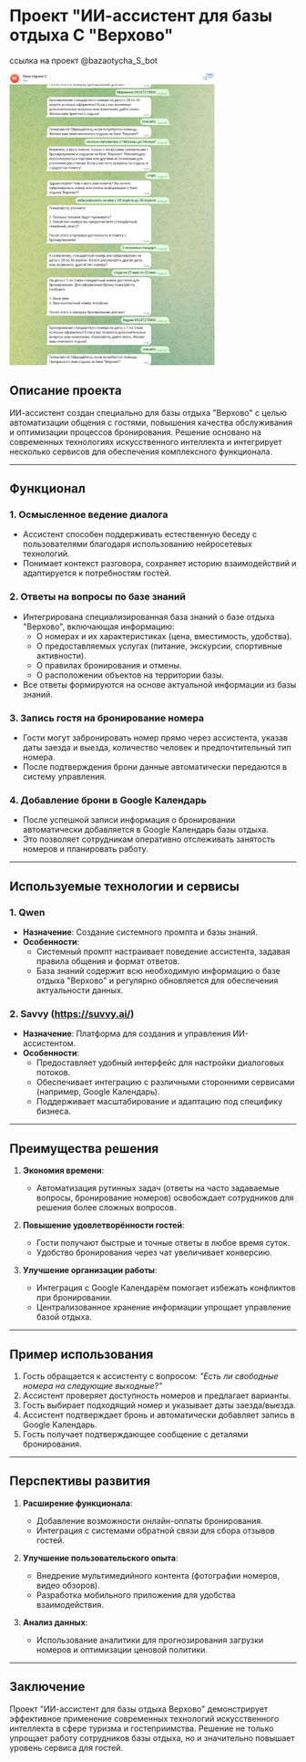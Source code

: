 # Проект "ИИ-ассистент для базы отдыха С "Верхово"
ссылка на проект @bazaotycha_S_bot


![Иллюстрация к проекту](https://github.com/mariannaF-lab/AI--/blob/main/%D1%81%D0%BA%D1%80%D0%B8%D0%BD%20%D0%A2%D0%93%20%D0%B1%D0%BE%D1%82%D0%B0%20%D0%B4%D0%BB%D1%8F%20%D0%B1%D0%BE%20%D1%81.png?raw=true)


## Описание проекта

ИИ-ассистент создан специально для базы отдыха "Верхово" с целью автоматизации общения с гостями, повышения качества обслуживания и оптимизации процессов бронирования. Решение основано на современных технологиях искусственного интеллекта и интегрирует несколько сервисов для обеспечения комплексного функционала.

---

## Функционал

### 1. **Осмысленное ведение диалога**
   - Ассистент способен поддерживать естественную беседу с пользователями благодаря использованию нейросетевых технологий.
   - Понимает контекст разговора, сохраняет историю взаимодействий и адаптируется к потребностям гостей.

### 2. **Ответы на вопросы по базе знаний**
   - Интегрирована специализированная база знаний о базе отдыха "Верхово", включающая информацию:
     - О номерах и их характеристиках (цена, вместимость, удобства).
     - О предоставляемых услугах (питание, экскурсии, спортивные активности).
     - О правилах бронирования и отмены.
     - О расположении объектов на территории базы.
   - Все ответы формируются на основе актуальной информации из базы знаний.

### 3. **Запись гостя на бронирование номера**
   - Гости могут забронировать номер прямо через ассистента, указав даты заезда и выезда, количество человек и предпочтительный тип номера.
   - После подтверждения брони данные автоматически передаются в систему управления.

### 4. **Добавление брони в Google Календарь**
   - После успешной записи информация о бронировании автоматически добавляется в Google Календарь базы отдыха.
   - Это позволяет сотрудникам оперативно отслеживать занятость номеров и планировать работу.

---

## Используемые технологии и сервисы

### 1. **Qwen**
   - **Назначение**: Создание системного промпта и базы знаний.
   - **Особенности**:
     - Системный промпт настраивает поведение ассистента, задавая правила общения и формат ответов.
     - База знаний содержит всю необходимую информацию о базе отдыха "Верхово" и регулярно обновляется для обеспечения актуальности данных.

### 2. **Savvy (https://suvvy.ai/)**
   - **Назначение**: Платформа для создания и управления ИИ-ассистентом.
   - **Особенности**:
     - Предоставляет удобный интерфейс для настройки диалоговых потоков.
     - Обеспечивает интеграцию с различными сторонними сервисами (например, Google Календарь).
     - Поддерживает масштабирование и адаптацию под специфику бизнеса.

---

## Преимущества решения

1. **Экономия времени**:
   - Автоматизация рутинных задач (ответы на часто задаваемые вопросы, бронирование номеров) освобождает сотрудников для решения более сложных вопросов.

2. **Повышение удовлетворённости гостей**:
   - Гости получают быстрые и точные ответы в любое время суток.
   - Удобство бронирования через чат увеличивает конверсию.

3. **Улучшение организации работы**:
   - Интеграция с Google Календарём помогает избежать конфликтов при бронировании.
   - Централизованное хранение информации упрощает управление базой отдыха.

---

## Пример использования

1. Гость обращается к ассистенту с вопросом: *"Есть ли свободные номера на следующие выходные?"*
2. Ассистент проверяет доступность номеров и предлагает варианты.
3. Гость выбирает подходящий номер и указывает даты заезда/выезда.
4. Ассистент подтверждает бронь и автоматически добавляет запись в Google Календарь.
5. Гость получает подтверждающее сообщение с деталями бронирования.

---

## Перспективы развития

1. **Расширение функционала**:
   - Добавление возможности онлайн-оплаты бронирования.
   - Интеграция с системами обратной связи для сбора отзывов гостей.

2. **Улучшение пользовательского опыта**:
   - Внедрение мультимедийного контента (фотографии номеров, видео обзоров).
   - Разработка мобильного приложения для удобства взаимодействия.

3. **Анализ данных**:
   - Использование аналитики для прогнозирования загрузки номеров и оптимизации ценовой политики.

---

## Заключение

Проект "ИИ-ассистент для базы отдыха Верхово" демонстрирует эффективное применение современных технологий искусственного интеллекта в сфере туризма и гостеприимства. Решение не только упрощает работу сотрудников базы отдыха, но и значительно повышает уровень сервиса для гостей.
